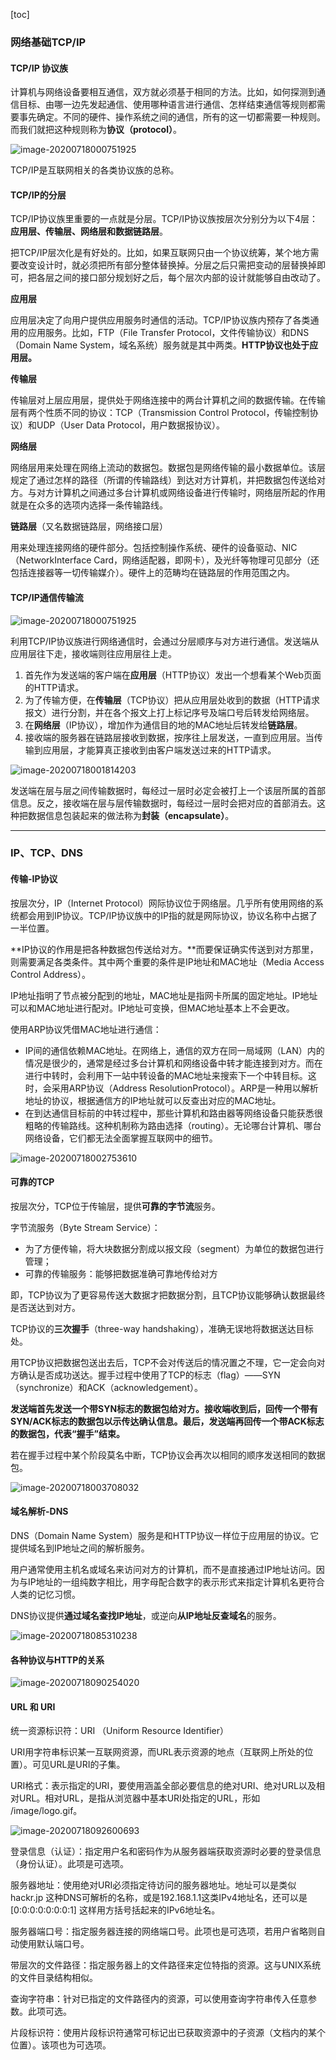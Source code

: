 

[toc]

### 网络基础TCP/IP

#### TCP/IP 协议族

计算机与网络设备要相互通信，双方就必须基于相同的方法。比如，如何探测到通信目标、由哪一边先发起通信、使用哪种语言进行通信、怎样结束通信等规则都需要事先确定。不同的硬件、操作系统之间的通信，所有的这一切都需要一种规则。而我们就把这种规则称为**协议（protocol）**。

![image-20200718000751925](../zypictures/books/ComputerNetwork_http1.png)

TCP/IP是互联网相关的各类协议族的总称。

#### TCP/IP的分层

TCP/IP协议族里重要的一点就是分层。TCP/IP协议族按层次分别分为以下4层：**应用层、传输层、网络层和数据链路层**。

把TCP/IP层次化是有好处的。比如，如果互联网只由一个协议统筹，某个地方需要改变设计时，就必须把所有部分整体替换掉。分层之后只需把变动的层替换掉即可，把各层之间的接口部分规划好之后，每个层次内部的设计就能够自由改动了。

**应用层**

应用层决定了向用户提供应用服务时通信的活动。TCP/IP协议族内预存了各类通用的应用服务。比如，FTP（File Transfer Protocol，文件传输协议）和DNS（Domain Name System，域名系统）服务就是其中两类。**HTTP协议也处于应用层。**

**传输层**

传输层对上层应用层，提供处于网络连接中的两台计算机之间的数据传输。在传输层有两个性质不同的协议：TCP（Transmission Control Protocol，传输控制协议）和UDP（User Data Protocol，用户数据报协议）。

**网络层**

网络层用来处理在网络上流动的数据包。数据包是网络传输的最小数据单位。该层规定了通过怎样的路径（所谓的传输路线）到达对方计算机，并把数据包传送给对方。与对方计算机之间通过多台计算机或网络设备进行传输时，网络层所起的作用就是在众多的选项内选择一条传输路线。

**链路层**（又名数据链路层，网络接口层）

用来处理连接网络的硬件部分。包括控制操作系统、硬件的设备驱动、NIC（NetworkInterface Card，网络适配器，即网卡），及光纤等物理可见部分（还包括连接器等一切传输媒介）。硬件上的范畴均在链路层的作用范围之内。

#### TCP/IP通信传输流

![image-20200718000751925](../zypictures/books/ComputerNetwork_http1.2.png)

利用TCP/IP协议族进行网络通信时，会通过分层顺序与对方进行通信。发送端从应用层往下走，接收端则往应用层往上走。

1. 首先作为发送端的客户端在**应用层**（HTTP协议）发出一个想看某个Web页面的HTTP请求。
2. 为了传输方便，在**传输层**（TCP协议）把从应用层处收到的数据（HTTP请求报文）进行分割，并在各个报文上打上标记序号及端口号后转发给网络层。
3. 在**网络层**（IP协议），增加作为通信目的地的MAC地址后转发给**链路层**。
4. 接收端的服务器在链路层接收到数据，按序往上层发送，一直到应用层。当传输到应用层，才能算真正接收到由客户端发送过来的HTTP请求。

![image-20200718001814203](../zypictures/books/ComputerNetwork_http1.3.png)

发送端在层与层之间传输数据时，每经过一层时必定会被打上一个该层所属的首部信息。反之，接收端在层与层传输数据时，每经过一层时会把对应的首部消去。这种把数据信息包装起来的做法称为**封装（encapsulate）**。

---

### IP、TCP、DNS

#### 传输-IP协议

按层次分，IP（Internet Protocol）网际协议位于网络层。几乎所有使用网络的系统都会用到IP协议。TCP/IP协议族中的IP指的就是网际协议，协议名称中占据了一半位置。

**IP协议的作用是把各种数据包传送给对方。**而要保证确实传送到对方那里，则需要满足各类条件。其中两个重要的条件是IP地址和MAC地址（Media Access Control Address）。

IP地址指明了节点被分配到的地址，MAC地址是指网卡所属的固定地址。IP地址可以和MAC地址进行配对。IP地址可变换，但MAC地址基本上不会更改。

使用ARP协议凭借MAC地址进行通信：

- IP间的通信依赖MAC地址。在网络上，通信的双方在同一局域网（LAN）内的情况是很少的，通常是经过多台计算机和网络设备中转才能连接到对方。而在进行中转时，会利用下一站中转设备的MAC地址来搜索下一个中转目标。这时，会采用ARP协议（Address ResolutionProtocol）。ARP是一种用以解析地址的协议，根据通信方的IP地址就可以反查出对应的MAC地址。
- 在到达通信目标前的中转过程中，那些计算机和路由器等网络设备只能获悉很粗略的传输路线。这种机制称为路由选择（routing）。无论哪台计算机、哪台网络设备，它们都无法全面掌握互联网中的细节。

![image-20200718002753610](../zypictures/books/ComputerNetwork_http1.4.png)

#### 可靠的TCP

按层次分，TCP位于传输层，提供**可靠的字节流**服务。

字节流服务（Byte Stream Service）：

- 为了方便传输，将大块数据分割成以报文段（segment）为单位的数据包进行管理；
- 可靠的传输服务：能够把数据准确可靠地传给对方

即，TCP协议为了更容易传送大数据才把数据分割，且TCP协议能够确认数据最终是否送达到对方。

TCP协议的**三次握手**（three-way handshaking），准确无误地将数据送达目标处。

用TCP协议把数据包送出去后，TCP不会对传送后的情况置之不理，它一定会向对方确认是否成功送达。握手过程中使用了TCP的标志（flag）——SYN（synchronize）和ACK（acknowledgement）。

**发送端首先发送一个带SYN标志的数据包给对方。接收端收到后，回传一个带有SYN/ACK标志的数据包以示传达确认信息。最后，发送端再回传一个带ACK标志的数据包，代表“握手”结束。**

若在握手过程中某个阶段莫名中断，TCP协议会再次以相同的顺序发送相同的数据包。

![image-20200718003708032](../zypictures/books/ComputerNetwork_http1.5.png)

#### 域名解析-DNS

DNS（Domain Name System）服务是和HTTP协议一样位于应用层的协议。它提供域名到IP地址之间的解析服务。

用户通常使用主机名或域名来访问对方的计算机，而不是直接通过IP地址访问。因为与IP地址的一组纯数字相比，用字母配合数字的表示形式来指定计算机名更符合人类的记忆习惯。

DNS协议提供**通过域名查找IP地址**，或逆向**从IP地址反查域名**的服务。

![image-20200718085310238](../zypictures/books/ComputerNetwork_http1.6.png)

#### 各种协议与HTTP的关系

![image-20200718090254020](../zypictures/books/ComputerNetwork_http1.7.png)

#### URL 和 URI

统一资源标识符：URI （Uniform Resource Identifier）

URI用字符串标识某一互联网资源，而URL表示资源的地点（互联网上所处的位置）。可见URL是URI的子集。

URI格式：表示指定的URI，要使用涵盖全部必要信息的绝对URI、绝对URL以及相对URL。相对URL，是指从浏览器中基本URI处指定的URL，形如 /image/logo.gif。

![image-20200718092600693](../zypictures/books/ComputerNetwork_http1.8.png)

登录信息（认证）：指定用户名和密码作为从服务器端获取资源时必要的登录信息（身份认证）。此项是可选项。

服务器地址：使用绝对URI必须指定待访问的服务器地址。地址可以是类似 hackr.jp 这种DNS可解析的名称，或是192.168.1.1这类IPv4地址名，还可以是 [0:0:0:0:0:0:0:1] 这样用方括号括起来的IPv6地址名。

服务器端口号：指定服务器连接的网络端口号。此项也是可选项，若用户省略则自动使用默认端口号。

带层次的文件路径：指定服务器上的文件路径来定位特指的资源。这与UNIX系统的文件目录结构相似。

查询字符串：针对已指定的文件路径内的资源，可以使用查询字符串传入任意参数。此项可选。

片段标识符：使用片段标识符通常可标记出已获取资源中的子资源（文档内的某个位置）。该项也为可选项。